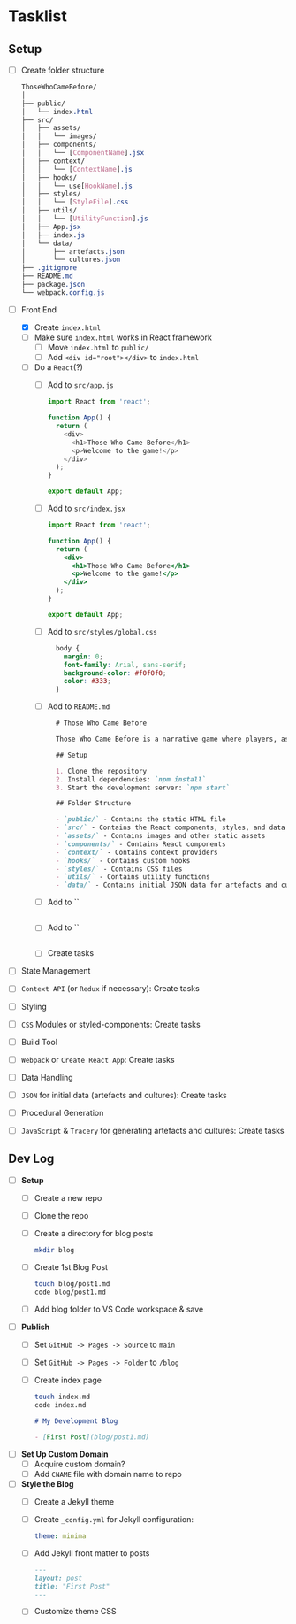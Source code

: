 # Tasklist

## Setup

- [ ] Create folder structure

  ```css
  ThoseWhoCameBefore/
  │
  ├── public/
  │   └── index.html
  ├── src/
  │   ├── assets/
  │   │   └── images/
  │   ├── components/
  │   │   └── [ComponentName].jsx
  │   ├── context/
  │   │   └── [ContextName].js
  │   ├── hooks/
  │   │   └── use[HookName].js
  │   ├── styles/
  │   │   └── [StyleFile].css
  │   ├── utils/
  │   │   └── [UtilityFunction].js
  │   ├── App.jsx
  │   ├── index.js
  │   └── data/
  │       ├── artefacts.json
  │       └── cultures.json
  ├── .gitignore
  ├── README.md
  ├── package.json
  └── webpack.config.js
  ```

- [ ] Front End
  - [x] Create `index.html`
  - [ ] Make sure `index.html` works in React framework
    - [ ] Move `index.html` to `public/`
    - [ ] Add `<div id="root"></div>` to `index.html`
  - [ ] Do a `React`(?)
    - [ ] Add to `src/app.js`

      ```js
      import React from 'react';

      function App() {
        return (
          <div>
            <h1>Those Who Came Before</h1>
            <p>Welcome to the game!</p>
          </div>
        );
      }

      export default App;
      ```

    - [ ] Add to `src/index.jsx`

      ```jsx
      import React from 'react';

      function App() {
        return (
          <div>
            <h1>Those Who Came Before</h1>
            <p>Welcome to the game!</p>
          </div>
        );
      }

      export default App;
      ```

    - [ ] Add to `src/styles/global.css`

      ```css
        body {
          margin: 0;
          font-family: Arial, sans-serif;
          background-color: #f0f0f0;
          color: #333;
        }
      ```

    - [ ] Add to `README.md`

      ```markdown
        # Those Who Came Before

        Those Who Came Before is a narrative game where players, as historians, interpret artefacts and make inferences about ancient cultures. Each decision impacts future interpretations, creating a unique and engaging gameplay experience.

        ## Setup

        1. Clone the repository
        2. Install dependencies: `npm install`
        3. Start the development server: `npm start`

        ## Folder Structure

        - `public/` - Contains the static HTML file
        - `src/` - Contains the React components, styles, and data
        - `assets/` - Contains images and other static assets
        - `components/` - Contains React components
        - `context/` - Contains context providers
        - `hooks/` - Contains custom hooks
        - `styles/` - Contains CSS files
        - `utils/` - Contains utility functions
        - `data/` - Contains initial JSON data for artefacts and cultures

      ```

    - [ ] Add to ``

      ```js
      ```

    - [ ] Add to ``

      ```js
      ```

    - [ ] Create tasks
- [ ]  State Management
  - [ ] `Context API` (or `Redux` if necessary): Create tasks
- [ ]  Styling
  - [ ] `CSS` Modules or styled-components: Create tasks
- [ ]  Build Tool
  - [ ] `Webpack` or `Create React App`: Create tasks
- [ ]  Data Handling
  - [ ] `JSON` for initial data (artefacts and cultures): Create tasks
- [ ]  Procedural Generation
  - [ ] `JavaScript` & `Tracery` for generating artefacts and cultures: Create tasks

## Dev Log

- [ ] **Setup**
  - [ ] Create a new repo
  - [ ] Clone the repo
  - [ ] Create a directory for blog posts

    ```bash
    mkdir blog
    ```

  - [ ] Create 1st Blog Post

      ```bash
      touch blog/post1.md
      code blog/post1.md
      ```

  - [ ] Add blog folder to VS Code workspace & save

- [ ] **Publish**
  - [ ] Set `GitHub -> Pages -> Source` to `main`
  - [ ] Set `GitHub -> Pages -> Folder` to `/blog`
  - [ ] Create index page

      ```bash
      touch index.md
      code index.md
      ```

      ```md
      # My Development Blog

      - [First Post](blog/post1.md)
      ```

- [ ] **Set Up Custom Domain**
  - [ ] Acquire custom domain?
  - [ ] Add `CNAME` file with domain name to repo

- [ ] **Style the Blog**
  - [ ] Create a Jekyll theme
  - [ ] Create `_config.yml` for Jekyll configuration:

    ```yaml
    theme: minima
    ```

  - [ ] Add Jekyll front matter to posts

      ```markdown
      ---
      layout: post
      title: "First Post"
      ---
      ```

  - [ ] Customize theme CSS
